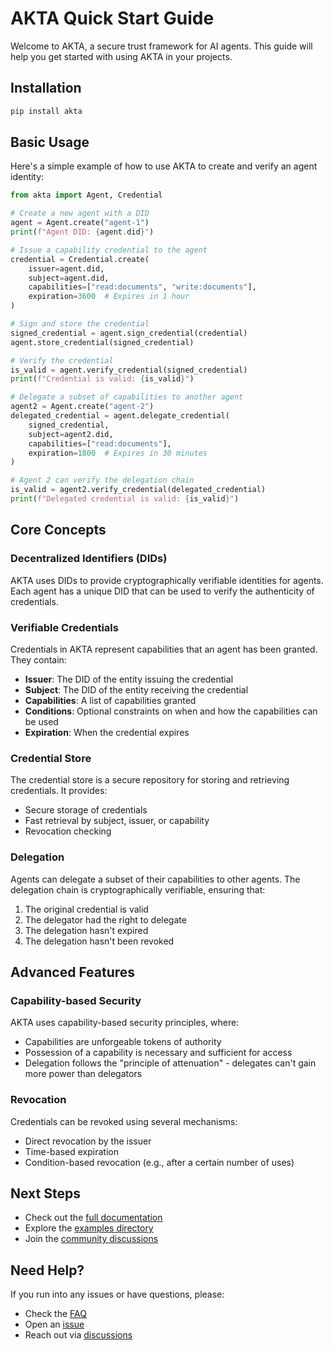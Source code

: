 # AKTA Quick Start Guide

Welcome to AKTA, a secure trust framework for AI agents. This guide will help you get started with using AKTA in your projects.

## Installation

```bash
pip install akta
```

## Basic Usage

Here's a simple example of how to use AKTA to create and verify an agent identity:

```python
from akta import Agent, Credential

# Create a new agent with a DID
agent = Agent.create("agent-1")
print(f"Agent DID: {agent.did}")

# Issue a capability credential to the agent
credential = Credential.create(
    issuer=agent.did,
    subject=agent.did,
    capabilities=["read:documents", "write:documents"],
    expiration=3600  # Expires in 1 hour
)

# Sign and store the credential
signed_credential = agent.sign_credential(credential)
agent.store_credential(signed_credential)

# Verify the credential
is_valid = agent.verify_credential(signed_credential)
print(f"Credential is valid: {is_valid}")

# Delegate a subset of capabilities to another agent
agent2 = Agent.create("agent-2")
delegated_credential = agent.delegate_credential(
    signed_credential,
    subject=agent2.did,
    capabilities=["read:documents"],
    expiration=1800  # Expires in 30 minutes
)

# Agent 2 can verify the delegation chain
is_valid = agent2.verify_credential(delegated_credential)
print(f"Delegated credential is valid: {is_valid}")
```

## Core Concepts

### Decentralized Identifiers (DIDs)

AKTA uses DIDs to provide cryptographically verifiable identities for agents. Each agent has a unique DID that can be used to verify the authenticity of credentials.

### Verifiable Credentials

Credentials in AKTA represent capabilities that an agent has been granted. They contain:

- **Issuer**: The DID of the entity issuing the credential
- **Subject**: The DID of the entity receiving the credential
- **Capabilities**: A list of capabilities granted
- **Conditions**: Optional constraints on when and how the capabilities can be used
- **Expiration**: When the credential expires

### Credential Store

The credential store is a secure repository for storing and retrieving credentials. It provides:

- Secure storage of credentials
- Fast retrieval by subject, issuer, or capability
- Revocation checking

### Delegation

Agents can delegate a subset of their capabilities to other agents. The delegation chain is cryptographically verifiable, ensuring that:

1. The original credential is valid
2. The delegator had the right to delegate
3. The delegation hasn't expired
4. The delegation hasn't been revoked

## Advanced Features

### Capability-based Security

AKTA uses capability-based security principles, where:

- Capabilities are unforgeable tokens of authority
- Possession of a capability is necessary and sufficient for access
- Delegation follows the "principle of attenuation" - delegates can't gain more power than delegators

### Revocation

Credentials can be revoked using several mechanisms:

- Direct revocation by the issuer
- Time-based expiration
- Condition-based revocation (e.g., after a certain number of uses)

## Next Steps

- Check out the [full documentation](https://github.com/RedDotRocket/akta/docs)
- Explore the [examples directory](https://github.com/RedDotRocket/akta/examples)
- Join the [community discussions](https://github.com/RedDotRocket/akta/discussions)

## Need Help?

If you run into any issues or have questions, please:

- Check the [FAQ](https://github.com/RedDotRocket/akta/docs/faq.md)
- Open an [issue](https://github.com/RedDotRocket/akta/issues)
- Reach out via [discussions](https://github.com/RedDotRocket/akta/discussions)